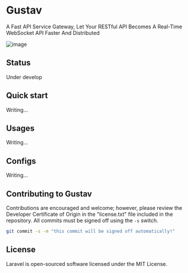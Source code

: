 Gustav
==============
A Fast API Service Gateway, Let Your RESTful API Becomes A Real-Time WebSocket API Faster And Distributed

![image](http://img.gawkerassets.com/img/18kzpdz4lkrzejpg/ku-xlarge.jpg)

## Status
Under develop

## Quick start
Writing…

## Usages
Writing…

## Configs
Writing…

## Contributing to Gustav

Contributions are encouraged and welcome; however, please review the Developer
Certificate of Origin in the "license.txt" file included in the repository. All
commits must be signed off using the `-s` switch.

```bash
git commit -s -m "this commit will be signed off automatically!"
```

## License

Laravel is open-sourced software licensed under the MIT License.